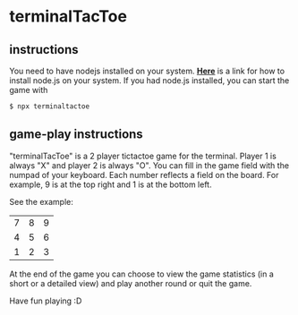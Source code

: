 # terminalTacToe

## instructions
You need to have nodejs installed on your system. <u>**[Here](https://kinsta.com/blog/how-to-install-node-js/)**</u> is a link for how to install node.js on your system.
If you had node.js installed, you can start the game with

```sh
$ npx terminaltactoe
```

## game-play instructions
"terminalTacToe" is a 2 player tictactoe game for the terminal. Player 1 is always "X" and player 2 is always "O". 
You can fill in the game field with the numpad of your keyboard. Each number reflects a field on the board. For example, 9 is at the top right and 1 is at the bottom left.

See the example: 
<table>
    <tr>
        <td>7</td>
        <td>8</td>
        <td>9</td>
    </tr>
    <tr>
        <td>4</td>
        <td>5</td>
        <td>6</td>
    </tr>
    <tr>
        <td>1</td>
        <td>2</td>
        <td>3</td>
    </tr>
</table>

At the end of the game you can choose to view the game statistics (in a short or a detailed view) and play another round or quit the game.

Have fun playing :D


